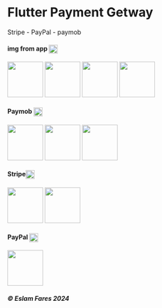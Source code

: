 # Flutter Payment Getway

Stripe - PayPal - paymob

<h4>img from app <img align="center" height="20" src="https://upload.wikimedia.org/wikipedia/commons/thumb/b/b7/MasterCard_Logo.svg/2560px-MasterCard_Logo.svg.png"></h4>

<p float="left">
  <img src="https://i.ibb.co/FJVJWwj/1.png" width="80" />
  <img src="https://i.ibb.co/1MGZNjc/2.png" width="80" /> 
  <img src="https://i.ibb.co/dtk85sV/3.png" width="80" />
  <img src="https://i.ibb.co/Mpmgtsb/4.png" width="80" />
</p>

<h4>Paymob <img align="center" height="20" src="https://paymob.com/images/logoC.png"></h4>

<p float="left">
  <img src="https://i.ibb.co/VLFx58Y/1.png" width="80" />
  <img src="https://i.ibb.co/hm7xfyW/2.png" width="80" />
  <img src="https://i.ibb.co/Bt90RcR/3.png" width="80" />
</p>

<h4>Stripe<img align="center" height="20" src="https://becexamguide.com/wp-content/uploads/2020/10/logo-stripe.png"></h4>
<p float="left">
  <img src="https://i.ibb.co/R7nfM5M/1-2.png" width="80" />
  <img src="https://i.ibb.co/wNmCVHG/1-3.png" width="80" />
</p>

<h4>PayPal <img align="center" height="20" src="https://upload.wikimedia.org/wikipedia/commons/thumb/b/b5/PayPal.svg/2560px-PayPal.svg.png"></h4>

<p float="left">
  <img src="https://i.ibb.co/P6mMZf5/1-1.png" width="80" />
</p>
<h5> ©️ Eslam Fares 2024</h5>